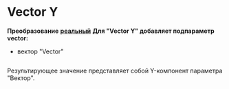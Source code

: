 # Vector Y

**Преобразование** [**реальный**](https://wiki.synfig.org/Convert#Real) **Для "Vector Y" добавляет подпараметр vector:**

* вектор "Vector"

<figure><img src="https://lh7-us.googleusercontent.com/Orn_PLpjhIYa0k6PxMgnO6zPYrZjmTMlwdGLrRZeI2E7LcgdjcydWagP_1ROg3_DN_My8gQE9R15QNN7d6lLCUQT_cuGfl-ajHjVySgjMY1oPM4JBAwpkOiehc_RaA3zq3kJhuZHKqe6q5jAawWhNQs" alt=""><figcaption></figcaption></figure>

Результирующее значение представляет собой Y-компонент параметра "Вектор".
